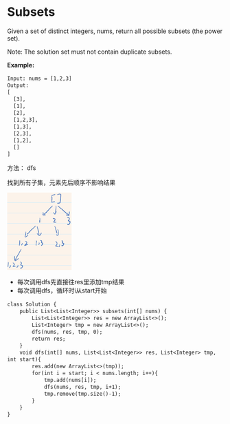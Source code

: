 # Subsets

Given a set of distinct integers, nums, return all possible subsets (the power set).

Note: The solution set must not contain duplicate subsets.

**Example:**

```
Input: nums = [1,2,3]
Output:
[
  [3],
  [1],
  [2],
  [1,2,3],
  [1,3],
  [2,3],
  [1,2],
  []
]
```
方法： dfs

找到所有子集，元素先后顺序不影响结果

<img src="/pictures/question_78.png" width="150">

* 每次调用dfs先直接往res里添加tmp结果
* 每次调用dfs，循环时i从start开始

```
class Solution {
    public List<List<Integer>> subsets(int[] nums) {
        List<List<Integer>> res = new ArrayList<>();
        List<Integer> tmp = new ArrayList<>();
        dfs(nums, res, tmp, 0);
        return res;
    }
    void dfs(int[] nums, List<List<Integer>> res, List<Integer> tmp, int start){
        res.add(new ArrayList<>(tmp));
        for(int i = start; i < nums.length; i++){
            tmp.add(nums[i]);
            dfs(nums, res, tmp, i+1);
            tmp.remove(tmp.size()-1);
        }
    }
}
```
